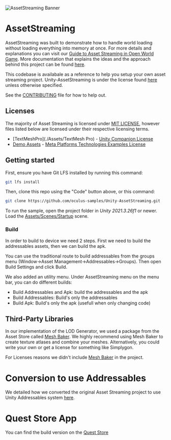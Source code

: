 ![AssetStreaming Banner](./Media/banner.png "AssetStreaming")

# AssetStreaming

AssetStreaming was built to demonstrate how to handle world loading without loading everything into memory at once. For more details and explanations you can visit our [Guide to Asset Streaming in Open World Game](https://developer.oculus.com/blog/now-available-guide-to-asset-streaming-in-open-world-games-/). More documentation that explains the ideas and the approach behind this project can be found [here](https://developer.oculus.com/documentation/unity/po-assetstreaming/).

This codebase is availabale as a reference to help you setup your own asset streaming project. Unity-AssetStreaming is under the license found [here](LICENSE) unless otherwise specified.

See the [CONTRIBUTING](CONTRIBUTING.md) file for how to help out.

## Licenses
The majority of Asset Streaming is licensed under [MIT LICENSE](LICENSE), however files listed below are licensed under their respective licensing terms.
* [TextMeshPro](./Assets/TextMesh Pro) - [Unity Companion License](http://www.unity3d.com/legal/licenses/Unity_Companion_License)
* [Demo Assets](./Assets/DemoAssets/) - [Meta Platforms Technologies Examples License](./Assets/DemoAssets/LICENSE.txt)

## Getting started

First, ensure you have Git LFS installed by running this command:
```sh
git lfs install
```

Then, clone this repo using the "Code" button above, or this command:
```sh
git clone https://github.com/oculus-samples/Unity-AssetStreaming.git
```
To run the sample, open the project folder in *Unity 2021.3.26f1* or newer. Load the [Assets/Scenes/Startup](Assets/Scenes/Startup.unity) scene.

### Build
In order to build to device we need 2 steps. First we need to build the addressables assets, then we can build the apk. 

You can use the traditional route to build addressables from the groups menu (Window->Asset Management->Addressables->Groups). Then open Build Settings and click Build.

We also added an utility menu. Under AssetStreaming menu on the menu bar, you can do different builds:
* Build Addressables and Apk: build the addressables and the apk
* Build Addressables: Build's only the addressables
* Build Apk: Build's only the apk (usefull when only changing code)

## Third-Party Libraries
In our implementation of the LOD Generator, we used a package from the Asset Store called [Mesh Baker](https://assetstore.unity.com/packages/tools/modeling/mesh-baker-5017). We highly recommend using Mesh Baker to create texture atlases and combine your meshes. Alternatively, you could write your own or get a license for something like Simplygon.

For Licenses reasons we didn't include [Mesh Baker](https://assetstore.unity.com/packages/tools/modeling/mesh-baker-5017) in the project.

# Conversion to use Addressables
We detailed how we converted the original Asset Streaming project to use Unity Addressables system [here](./ConversionToAddressables.md).

# Quest Store App
You can find the build version on the [Quest Store](https://www.meta.com/en-gb/experiences/oculus-asset-streaming-for-unity/7325963400811201/)
